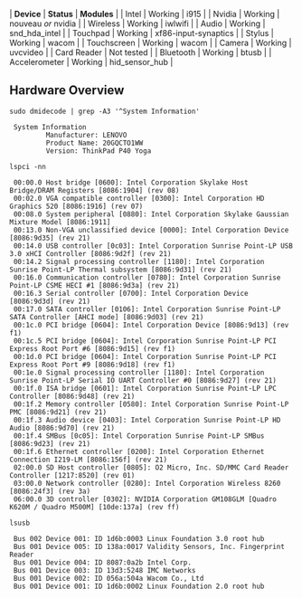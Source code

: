 | **Device** | **Status** | **Modules** |
| Intel | Working | i915 |
| Nvidia | Working | nouveau *or* nvidia |
| Wireless | Working | iwlwifi |
| Audio | Working | snd_hda_intel |
| Touchpad | Working | xf86-input-synaptics |
| Stylus | Working | wacom |
| Touchscreen | Working | wacom |
| Camera | Working | uvcvideo |
| Card Reader | Not tested |
| Bluetooth | Working | btusb |
| Accelerometer | Working | hid_sensor_hub |

## Hardware Overview

 `sudo dmidecode | grep -A3 '^System Information'` 
```
 System Information
         Manufacturer: LENOVO
         Product Name: 20GQCTO1WW
         Version: ThinkPad P40 Yoga

```
 `lspci -nn` 
```
 00:00.0 Host bridge [0600]: Intel Corporation Skylake Host Bridge/DRAM Registers [8086:1904] (rev 08)
 00:02.0 VGA compatible controller [0300]: Intel Corporation HD Graphics 520 [8086:1916] (rev 07)
 00:08.0 System peripheral [0880]: Intel Corporation Skylake Gaussian Mixture Model [8086:1911]
 00:13.0 Non-VGA unclassified device [0000]: Intel Corporation Device [8086:9d35] (rev 21)
 00:14.0 USB controller [0c03]: Intel Corporation Sunrise Point-LP USB 3.0 xHCI Controller [8086:9d2f] (rev 21)
 00:14.2 Signal processing controller [1180]: Intel Corporation Sunrise Point-LP Thermal subsystem [8086:9d31] (rev 21)
 00:16.0 Communication controller [0780]: Intel Corporation Sunrise Point-LP CSME HECI #1 [8086:9d3a] (rev 21)
 00:16.3 Serial controller [0700]: Intel Corporation Device [8086:9d3d] (rev 21)
 00:17.0 SATA controller [0106]: Intel Corporation Sunrise Point-LP SATA Controller [AHCI mode] [8086:9d03] (rev 21)
 00:1c.0 PCI bridge [0604]: Intel Corporation Device [8086:9d13] (rev f1)
 00:1c.5 PCI bridge [0604]: Intel Corporation Sunrise Point-LP PCI Express Root Port #6 [8086:9d15] (rev f1)
 00:1d.0 PCI bridge [0604]: Intel Corporation Sunrise Point-LP PCI Express Root Port #9 [8086:9d18] (rev f1)
 00:1e.0 Signal processing controller [1180]: Intel Corporation Sunrise Point-LP Serial IO UART Controller #0 [8086:9d27] (rev 21)
 00:1f.0 ISA bridge [0601]: Intel Corporation Sunrise Point-LP LPC Controller [8086:9d48] (rev 21)
 00:1f.2 Memory controller [0580]: Intel Corporation Sunrise Point-LP PMC [8086:9d21] (rev 21)
 00:1f.3 Audio device [0403]: Intel Corporation Sunrise Point-LP HD Audio [8086:9d70] (rev 21)
 00:1f.4 SMBus [0c05]: Intel Corporation Sunrise Point-LP SMBus [8086:9d23] (rev 21)
 00:1f.6 Ethernet controller [0200]: Intel Corporation Ethernet Connection I219-LM [8086:156f] (rev 21)
 02:00.0 SD Host controller [0805]: O2 Micro, Inc. SD/MMC Card Reader Controller [1217:8520] (rev 01)
 03:00.0 Network controller [0280]: Intel Corporation Wireless 8260 [8086:24f3] (rev 3a)
 06:00.0 3D controller [0302]: NVIDIA Corporation GM108GLM [Quadro K620M / Quadro M500M] [10de:137a] (rev ff)

```
 `lsusb` 
```
 Bus 002 Device 001: ID 1d6b:0003 Linux Foundation 3.0 root hub
 Bus 001 Device 005: ID 138a:0017 Validity Sensors, Inc. Fingerprint Reader
 Bus 001 Device 004: ID 8087:0a2b Intel Corp. 
 Bus 001 Device 003: ID 13d3:5248 IMC Networks 
 Bus 001 Device 002: ID 056a:504a Wacom Co., Ltd 
 Bus 001 Device 001: ID 1d6b:0002 Linux Foundation 2.0 root hub

```
